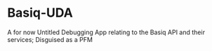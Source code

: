 # Basiq-UDA
A for now Untitled Debugging App relating to the Basiq API and their services; Disguised as a PFM
